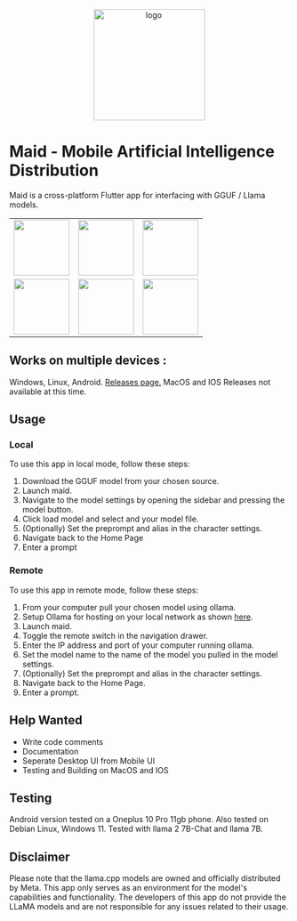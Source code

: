 <div align="center">
  <picture>
    <img alt="logo" height="200px" src="https://github.com/MaidFoundation/Maid/blob/main/.images/logo.png?raw=true">
  </picture>
</div>

# Maid - Mobile Artificial Intelligence Distribution
Maid is a cross-platform Flutter app for interfacing with GGUF / Llama models.

<div align="center">
  <table>
    <tr>
      <td><img src="https://github.com/MaidFoundation/Maid/blob/main/.images/demo1.jpg?raw=true" width="100"></td>
      <td><img src="https://github.com/MaidFoundation/Maid/blob/main/.images/demo2.jpg?raw=true" width="100"></td>
      <td><img src="https://github.com/MaidFoundation/Maid/blob/main/.images/demo3.jpg?raw=true" width="100"></td>
    </tr>
    <tr>
      <td><img src="https://github.com/MaidFoundation/Maid/blob/main/.images/demo4.jpg?raw=true" width="100"></td>
      <td><img src="https://github.com/MaidFoundation/Maid/blob/main/..images/demo5.jpg?raw=true" width="100"></td>
      <td><img src="https://github.com/MaidFoundation/Maid/blob/main/..images/demo6.jpg?raw=true" width="100"></td>
    </tr>
  </table>
</div>

## Works on multiple devices :
Windows, Linux, Android.
[Releases page.](https://github.com/MaidFoundation/Maid/releases)
MacOS and IOS Releases not available at this time.

## Usage

### Local
To use this app in local mode, follow these steps:

1. Download the GGUF model from your chosen source.
2. Launch maid.
3. Navigate to the model settings by opening the sidebar and pressing the model button.
4. Click load model and select and your model file.
5. (Optionally) Set the preprompt and alias in the character settings.
6. Navigate back to the Home Page
7. Enter a prompt

### Remote
To use this app in remote mode, follow these steps:

1. From your computer pull your chosen model using ollama.
2. Setup Ollama for hosting on your local network as shown [here](https://github.com/jmorganca/ollama/blob/main/docs/faq.md).
3. Launch maid.
4. Toggle the remote switch in the navigation drawer.
5. Enter the IP address and port of your computer running ollama.
6. Set the model name to the name of the model you pulled in the model settings.
7. (Optionally) Set the preprompt and alias in the character settings.
8. Navigate back to the Home Page.
9. Enter a prompt.

## Help Wanted
- Write code comments
- Documentation
- Seperate Desktop UI from Mobile UI
- Testing and Building on MacOS and IOS

## Testing
Android version tested on a Oneplus 10 Pro 11gb phone.
Also tested on Debian Linux, Windows 11.
Tested with llama 2 7B-Chat and llama 7B.

## Disclaimer
Please note that the llama.cpp models are owned and officially distributed by Meta. This app only serves as an environment for the model's 
capabilities and functionality. The developers of this app do not provide the LLaMA models and are not responsible for any issues related to their usage.